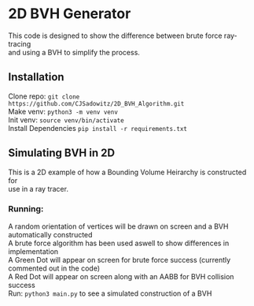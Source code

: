 # 2D BVH Generator
This code is designed to show the difference between brute force ray-tracing </br>
and using a BVH to simplify the process. </br>
## Installation
Clone repo: `git clone https://github.com/CJSadowitz/2D_BVH_Algorithm.git` </br>
Make venv: `python3 -m venv venv` </br>
Init venv: `source venv/bin/activate` </br>
Install Dependencies `pip install -r requirements.txt` </br>
## Simulating BVH in 2D
This is a 2D example of how a Bounding Volume Heirarchy is constructed for </br>
use in a ray tracer. </br>
### Running:
A random orientation of vertices will be drawn on screen and a BVH automatically constructed </br>
A brute force algorithm has been used aswell to show differences in implementation </br>
A Green Dot will appear on screen for brute force success (currently commented out in the code) </br>
A Red Dot will appear on screen along with an AABB for BVH collision success </br>
Run: `python3 main.py` to see a simulated construction of a BVH </br>
